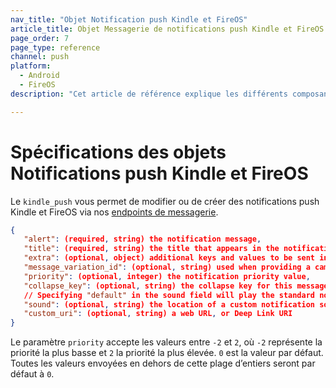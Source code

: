 ```yaml
---
nav_title: "Objet Notification push Kindle et FireOS"
article_title: Objet Messagerie de notifications push Kindle et FireOS
page_order: 7
page_type: reference
channel: push
platform:
  - Android
  - FireOS
description: "Cet article de référence explique les différents composants du Kindle et de l’objet Notification push FireOS de Braze."

---
```


# Spécifications des objets Notifications push Kindle et FireOS

Le `kindle_push` vous permet de modifier ou de créer des notifications push Kindle et FireOS via nos [endpoints de messagerie]({{site.baseurl}}/api/endpoints/messaging).

```json
{
   "alert": (required, string) the notification message,
   "title": (required, string) the title that appears in the notification drawer,
   "extra": (optional, object) additional keys and values to be sent in the push,
   "message_variation_id": (optional, string) used when providing a campaign_id to specify which message variation this message should be tracked under (must be an Kindle/FireOS Push Message),
   "priority": (optional, integer) the notification priority value,
   "collapse_key": (optional, string) the collapse key for this message,
   // Specifying "default" in the sound field will play the standard notification sound
   "sound": (optional, string) the location of a custom notification sound within the app,
   "custom_uri": (optional, string) a web URL, or Deep Link URI
}
```

Le paramètre `priority` accepte les valeurs entre `-2` et `2`, où `-2` représente la priorité la plus basse et `2` la priorité la plus élevée. `0` est la valeur par défaut. Toutes les valeurs envoyées en dehors de cette plage d’entiers seront par défaut à `0`.
